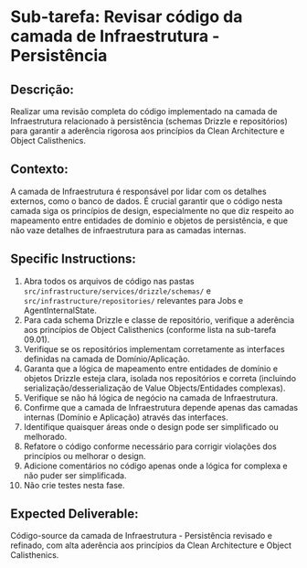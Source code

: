 # Sub-tarefa: Revisar código da camada de Infraestrutura - Persistência

## Descrição:

Realizar uma revisão completa do código implementado na camada de Infraestrutura relacionado à persistência (schemas Drizzle e repositórios) para garantir a aderência rigorosa aos princípios da Clean Architecture e Object Calisthenics.

## Contexto:

A camada de Infraestrutura é responsável por lidar com os detalhes externos, como o banco de dados. É crucial garantir que o código nesta camada siga os princípios de design, especialmente no que diz respeito ao mapeamento entre entidades de domínio e objetos de persistência, e que não vaze detalhes de infraestrutura para as camadas internas.

## Specific Instructions:

1. Abra todos os arquivos de código nas pastas `src/infrastructure/services/drizzle/schemas/` e `src/infrastructure/repositories/` relevantes para Jobs e AgentInternalState.
2. Para cada schema Drizzle e classe de repositório, verifique a aderência aos princípios de Object Calisthenics (conforme lista na sub-tarefa 09.01).
3. Verifique se os repositórios implementam corretamente as interfaces definidas na camada de Domínio/Aplicação.
4. Garanta que a lógica de mapeamento entre entidades de domínio e objetos Drizzle esteja clara, isolada nos repositórios e correta (incluindo serialização/desserialização de Value Objects/Entidades complexas).
5. Verifique se não há lógica de negócio na camada de Infraestrutura.
6. Confirme que a camada de Infraestrutura depende apenas das camadas internas (Domínio e Aplicação) através das interfaces.
7. Identifique quaisquer áreas onde o design pode ser simplificado ou melhorado.
8. Refatore o código conforme necessário para corrigir violações dos princípios ou melhorar o design.
9. Adicione comentários no código apenas onde a lógica for complexa e não puder ser simplificada.
10. Não crie testes nesta fase.

## Expected Deliverable:

Código-source da camada de Infraestrutura - Persistência revisado e refinado, com alta aderência aos princípios da Clean Architecture e Object Calisthenics.